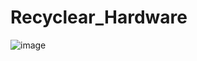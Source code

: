# Recyclear_Hardware
![image](https://user-images.githubusercontent.com/53277342/133416297-6e2af926-bcc7-4f5d-8e37-504e8e4ad287.png)
